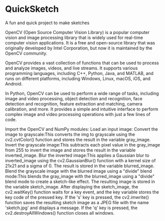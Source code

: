 # QuickSketch
A fun and quick project to make sketches

OpenCV (Open Source Computer Vision Library) is a popular computer vision and image processing library that is widely used for real-time computer vision applications. It is a free and open-source library that was originally developed by Intel Corporation, but now it is maintained by the OpenCV community.

OpenCV provides a vast collection of functions that can be used to process and analyze images, videos, and live streams. It supports various programming languages, including C++, Python, Java, and MATLAB, and runs on different platforms, including Windows, Linux, macOS, iOS, and Android.

In Python, OpenCV can be used to perform a wide range of tasks, including image and video processing, object detection and recognition, face detection and recognition, feature extraction and matching, camera calibration, and more. It provides a simple and intuitive interface to perform complex image and video processing operations with just a few lines of code.

Import the OpenCV and NumPy modules:
Load an input image:
Convert the image to grayscale:This converts the img to grayscale using the cv2.cvtColor() function and stores the result in the variable gray_image.
Invert the grayscale image:This subtracts each pixel value in the gray_image from 255 to invert the image and stores the result in the variable inverted_image.
Blur the inverted image:This applies a Gaussian blur to inverted_image using the cv2.GaussianBlur() function with a kernel size of 21x21 and a sigma of 0. The result is stored in the variable blurred_image.
Blend the grayscale image with the blurred image using a "divide" blend mode:This blends the gray_image with the blurred_image using a "divide" blend mode to create a sketch-like effect. The resulting image is stored in the variable sketch_image.
After displaying the sketch_image, the cv2.waitKey() function waits for a key event, and the key variable stores the key code of the pressed key. If the 's' key is pressed, the cv2.imwrite() function saves the resulting sketch image as a JPEG file with the name 'sketch.jpg' and displays a message. If the 'q' key is pressed, the cv2.destroyAllWindows() function closes all windows.

